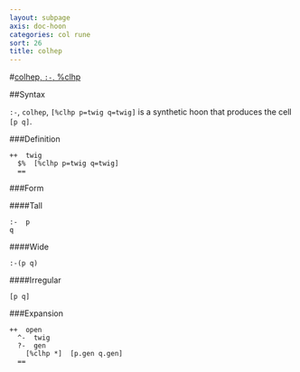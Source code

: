 ```yaml
---
layout: subpage
axis: doc-hoon
categories: col rune
sort: 26
title: colhep
---
```


#[colhep, `:-`, %clhp](#clhp)

##Syntax

`:-`, `colhep`, `[%clhp p=twig q=twig]` is a synthetic hoon that
produces the cell `[p q]`.

###Definition

    ++  twig  
      $%  [%clhp p=twig q=twig]
      ==

###Form

####Tall

    :-  p
    q

####Wide

    :-(p q)

####Irregular

    [p q]

###Expansion
    
    ++  open
      ^-  twig
      ?-  gen
        [%clhp *]  [p.gen q.gen]
      ==
